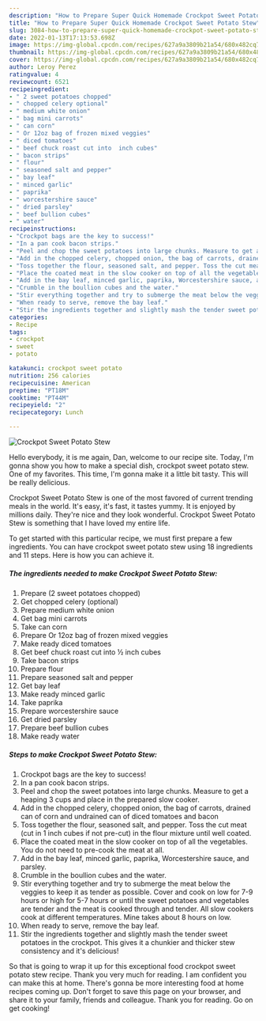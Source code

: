 ```yaml
---
description: "How to Prepare Super Quick Homemade Crockpot Sweet Potato Stew"
title: "How to Prepare Super Quick Homemade Crockpot Sweet Potato Stew"
slug: 3084-how-to-prepare-super-quick-homemade-crockpot-sweet-potato-stew
date: 2022-01-13T17:13:53.698Z
image: https://img-global.cpcdn.com/recipes/627a9a3809b21a54/680x482cq70/crockpot-sweet-potato-stew-recipe-main-photo.jpg
thumbnail: https://img-global.cpcdn.com/recipes/627a9a3809b21a54/680x482cq70/crockpot-sweet-potato-stew-recipe-main-photo.jpg
cover: https://img-global.cpcdn.com/recipes/627a9a3809b21a54/680x482cq70/crockpot-sweet-potato-stew-recipe-main-photo.jpg
author: Leroy Perez
ratingvalue: 4
reviewcount: 6521
recipeingredient:
- " 2 sweet potatoes chopped"
- " chopped celery optional"
- " medium white onion"
- " bag mini carrots"
- " can corn"
- " Or 12oz bag of frozen mixed veggies"
- " diced tomatoes"
- " beef chuck roast cut into  inch cubes"
- " bacon strips"
- " flour"
- " seasoned salt and pepper"
- " bay leaf"
- " minced garlic"
- " paprika"
- " worcestershire sauce"
- " dried parsley"
- " beef bullion cubes"
- " water"
recipeinstructions:
- "Crockpot bags are the key to success!"
- "In a pan cook bacon strips."
- "Peel and chop the sweet potatoes into large chunks. Measure to get a heaping 3 cups and place in the prepared slow cooker."
- "Add in the chopped celery, chopped onion, the bag of carrots, drained can of corn and undrained can of diced tomatoes and bacon"
- "Toss together the flour, seasoned salt, and pepper. Toss the cut meat (cut in 1 inch cubes if not pre-cut) in the flour mixture until well coated."
- "Place the coated meat in the slow cooker on top of all the vegetables. You do not need to pre-cook the meat at all."
- "Add in the bay leaf, minced garlic, paprika, Worcestershire sauce, and parsley."
- "Crumble in the boullion cubes and the water."
- "Stir everything together and try to submerge the meat below the veggies to keep it as tender as possible. Cover and cook on low for 7-9 hours or high for 5-7 hours or until the sweet potatoes and vegetables are tender and the meat is cooked through and tender. All slow cookers cook at different temperatures. Mine takes about 8 hours on low."
- "When ready to serve, remove the bay leaf."
- "Stir the ingredients together and slightly mash the tender sweet potatoes in the crockpot. This gives it a chunkier and thicker stew consistency and it&#39;s delicious!"
categories:
- Recipe
tags:
- crockpot
- sweet
- potato

katakunci: crockpot sweet potato 
nutrition: 256 calories
recipecuisine: American
preptime: "PT18M"
cooktime: "PT44M"
recipeyield: "2"
recipecategory: Lunch

---
```



![Crockpot Sweet Potato Stew](https://img-global.cpcdn.com/recipes/627a9a3809b21a54/680x482cq70/crockpot-sweet-potato-stew-recipe-main-photo.jpg)

Hello everybody, it is me again, Dan, welcome to our recipe site. Today, I'm gonna show you how to make a special dish, crockpot sweet potato stew. One of my favorites. This time, I'm gonna make it a little bit tasty. This will be really delicious.

Crockpot Sweet Potato Stew is one of the most favored of current trending meals in the world. It's easy, it's fast, it tastes yummy. It is enjoyed by millions daily. They're nice and they look wonderful. Crockpot Sweet Potato Stew is something that I have loved my entire life.




To get started with this particular recipe, we must first prepare a few ingredients. You can have crockpot sweet potato stew using 18 ingredients and 11 steps. Here is how you can achieve it.

<!--inarticleads1-->

##### The ingredients needed to make Crockpot Sweet Potato Stew:

1. Prepare  (2 sweet potatoes chopped)
1. Get  chopped celery (optional)
1. Prepare  medium white onion
1. Get  bag mini carrots
1. Take  can corn
1. Prepare  Or 12oz bag of frozen mixed veggies
1. Make ready  diced tomatoes
1. Get  beef chuck roast cut into ½ inch cubes
1. Take  bacon strips
1. Prepare  flour
1. Prepare  seasoned salt and pepper
1. Get  bay leaf
1. Make ready  minced garlic
1. Take  paprika
1. Prepare  worcestershire sauce
1. Get  dried parsley
1. Prepare  beef bullion cubes
1. Make ready  water




<!--inarticleads2-->

##### Steps to make Crockpot Sweet Potato Stew:

1. Crockpot bags are the key to success!
1. In a pan cook bacon strips.
1. Peel and chop the sweet potatoes into large chunks. Measure to get a heaping 3 cups and place in the prepared slow cooker.
1. Add in the chopped celery, chopped onion, the bag of carrots, drained can of corn and undrained can of diced tomatoes and bacon
1. Toss together the flour, seasoned salt, and pepper. Toss the cut meat (cut in 1 inch cubes if not pre-cut) in the flour mixture until well coated.
1. Place the coated meat in the slow cooker on top of all the vegetables. You do not need to pre-cook the meat at all.
1. Add in the bay leaf, minced garlic, paprika, Worcestershire sauce, and parsley.
1. Crumble in the boullion cubes and the water.
1. Stir everything together and try to submerge the meat below the veggies to keep it as tender as possible. Cover and cook on low for 7-9 hours or high for 5-7 hours or until the sweet potatoes and vegetables are tender and the meat is cooked through and tender. All slow cookers cook at different temperatures. Mine takes about 8 hours on low.
1. When ready to serve, remove the bay leaf.
1. Stir the ingredients together and slightly mash the tender sweet potatoes in the crockpot. This gives it a chunkier and thicker stew consistency and it&#39;s delicious!




So that is going to wrap it up for this exceptional food crockpot sweet potato stew recipe. Thank you very much for reading. I am confident you can make this at home. There's gonna be more interesting food at home recipes coming up. Don't forget to save this page on your browser, and share it to your family, friends and colleague. Thank you for reading. Go on get cooking!
